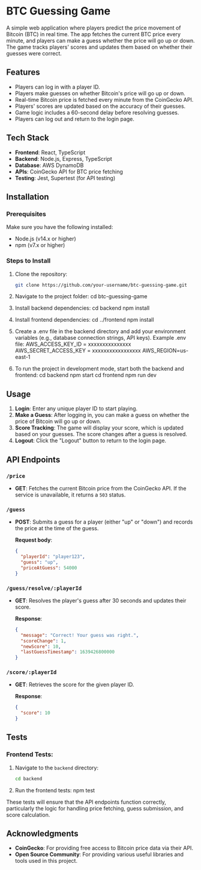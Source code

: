 # BTC Guessing Game

A simple web application where players predict the price movement of Bitcoin (BTC) in real time. The app fetches the current BTC price every minute, and players can make a guess whether the price will go up or down. The game tracks players' scores and updates them based on whether their guesses were correct.

## Features
- Players can log in with a player ID.
- Players make guesses on whether Bitcoin's price will go up or down.
- Real-time Bitcoin price is fetched every minute from the CoinGecko API.
- Players' scores are updated based on the accuracy of their guesses.
- Game logic includes a 60-second delay before resolving guesses.
- Players can log out and return to the login page.

## Tech Stack
- **Frontend**: React, TypeScript
- **Backend**: Node.js, Express, TypeScript
- **Database**: AWS DynamoDB
- **APIs**: CoinGecko API for BTC price fetching
- **Testing**: Jest, Supertest (for API testing)

## Installation

### Prerequisites
Make sure you have the following installed:
- Node.js (v14.x or higher)
- npm (v7.x or higher)


### Steps to Install

1. Clone the repository:

   ```bash
   git clone https://github.com/your-username/btc-guessing-game.git
   
2. Navigate to the project folder:
  cd btc-guessing-game

3. Install backend dependencies:
  cd backend
  npm install

4. Install frontend dependencies:
  cd ../frontend
  npm install

5. Create a .env file in the backend directory and add your environment variables (e.g., database connection strings, API keys).
  Example .env file:
    AWS_ACCESS_KEY_ID = xxxxxxxxxxxxxxx
    AWS_SECRET_ACCESS_KEY = xxxxxxxxxxxxxxxxx
    AWS_REGION=us-east-1

6. To run the project in development mode, start both the backend and frontend:
  cd backend
  npm start
  cd frontend
  npm run dev

## Usage

1. **Login**: Enter any unique player ID to start playing.
2. **Make a Guess**: After logging in, you can make a guess on whether the price of Bitcoin will go up or down.
3. **Score Tracking**: The game will display your score, which is updated based on your guesses. The score changes after a guess is resolved.
4. **Logout**: Click the "Logout" button to return to the login page.

## API Endpoints

### `/price`
- **GET**: Fetches the current Bitcoin price from the CoinGecko API. If the service is unavailable, it returns a `503` status.

### `/guess`
- **POST**: Submits a guess for a player (either "up" or "down") and records the price at the time of the guess.
  
  **Request body**:
  ```json
  {
    "playerId": "player123",
    "guess": "up",
    "priceAtGuess": 54000
  }

### `/guess/resolve/:playerId`
- **GET**: Resolves the player's guess after 30 seconds and updates their score.
  
  **Response**:
  ```json
  {
    "message": "Correct! Your guess was right.",
    "scoreChange": 1,
    "newScore": 10,
    "lastGuessTimestamp": 1639426800000
  }

### `/score/:playerId`
- **GET**: Retrieves the score for the given player ID.
  
  **Response**:
  ```json
  {
    "score": 10
  }

## Tests

### Frontend Tests:
1. Navigate to the `backend` directory:
   ```bash
   cd backend

2. Run the frontend tests:
  npm test

These tests will ensure that the API endpoints function correctly, particularly the logic for handling price fetching, guess submission, and score calculation.

## Acknowledgments

- **CoinGecko**: For providing free access to Bitcoin price data via their API.
- **Open Source Community**: For providing various useful libraries and tools used in this project.
